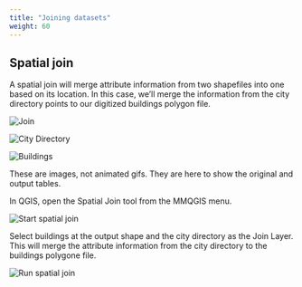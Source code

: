 ```yaml
---
title: "Joining datasets"
weight: 60
---
```


## Spatial join


A spatial join will merge attribute information from two shapefiles into one based on its location. In this case, we’ll merge the information from the city directory points to our digitized buildings polygon file. 

![Join](http://drive.google.com/uc?export=view&id=16ugG-cj5qnv9DrYDdn7fTFSOgTswiyw7)

![City Directory](http://drive.google.com/uc?export=view&id=1Ai2cxqBdUrIOma6ECMWDjbAefp8wB057)

![Buildings](http://drive.google.com/uc?export=view&id=1xs4HnboXn8wZOqRK8hPm7INIo-Rjb8vI)

These are images, not animated gifs. They are here to show the original and output tables.

In QGIS, open the Spatial Join tool from the MMQGIS menu.

![Start spatial join](http://drive.google.com/uc?export=view&id=1yXW55w3ANO0wL6yGbVssbF6KEfbltXwP)

Select buildings at the output shape and the city directory as the Join Layer. This will merge the attribute information from the city directory to the buildings polygone file.

![Run spatial join](http://drive.google.com/uc?export=view&id=1f4pApLr4q-JtF5a27KYrOEHqaldG-Lgo)